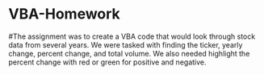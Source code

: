 # VBA-Homework

#The assignment was to create a VBA code that would look through stock data  from several years. We were tasked with finding the ticker, yearly change, percent change, and total volume. We also needed highlight the percent change with red or green for positive and negative.
